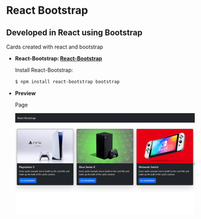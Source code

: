 # React Bootstrap

## Developed in React using Bootstrap

Cards created with react and bootstrap

- **React-Bootstrap: [React-Bootstrap](https://react-bootstrap.github.io/)**

  Install React-Bootstrap:

  ```bash
  $ npm install react-bootstrap bootstrap
  ```

- **Preview**

  Page

  ![preview img](/preview.png)
